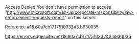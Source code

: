 Access Denied
You don't have permission to access "http://www.microsoft.com/en-us/corporate-responsibility/law-enforcement-requests-report" on this server.

Reference #18.60a7cb17.1751033243.b930035

https://errors.edgesuite.net/18.60a7cb17.1751033243.b930035